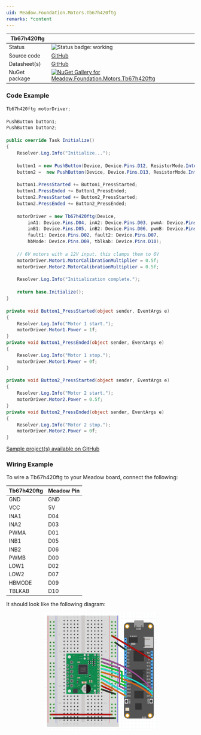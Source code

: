 ```yaml
---
uid: Meadow.Foundation.Motors.Tb67h420ftg
remarks: *content
---
```


| Tb67h420ftg | |
|--------|--------|
| Status | <img src="https://img.shields.io/badge/Working-brightgreen" style="width: auto; height: -webkit-fill-available;" alt="Status badge: working" /> |
| Source code | [GitHub](https://github.com/WildernessLabs/Meadow.Foundation/tree/main/Source/Meadow.Foundation.Peripherals/Motors.Tb67h420ftg) |
| Datasheet(s) | [GitHub](https://github.com/WildernessLabs/Meadow.Foundation/tree/main/Source/Meadow.Foundation.Peripherals/Motors.Tb67h420ftg/Datasheet) |
| NuGet package | <a href="https://www.nuget.org/packages/Meadow.Foundation.Motors.Tb67h420ftg/" target="_blank"><img src="https://img.shields.io/nuget/v/Meadow.Foundation.Motors.Tb67h420ftg.svg?label=Meadow.Foundation.Motors.Tb67h420ftg" alt="NuGet Gallery for Meadow.Foundation.Motors.Tb67h420ftg" /></a> |

### Code Example

```csharp
Tb67h420ftg motorDriver;

PushButton button1;
PushButton button2;

public override Task Initialize()
{
    Resolver.Log.Info("Initialize...");

    button1 = new PushButton(Device, Device.Pins.D12, ResistorMode.InternalPullDown);
    button2 =  new PushButton(Device, Device.Pins.D13, ResistorMode.InternalPullDown);

    button1.PressStarted += Button1_PressStarted;
    button1.PressEnded += Button1_PressEnded;
    button2.PressStarted += Button2_PressStarted;
    button2.PressEnded += Button2_PressEnded;

    motorDriver = new Tb67h420ftg(Device,
        inA1: Device.Pins.D04, inA2: Device.Pins.D03, pwmA: Device.Pins.D01,
        inB1: Device.Pins.D05, inB2: Device.Pins.D06, pwmB: Device.Pins.D00,
        fault1: Device.Pins.D02, fault2: Device.Pins.D07,
        hbMode: Device.Pins.D09, tblkab: Device.Pins.D10);

    // 6V motors with a 12V input. this clamps them to 6V
    motorDriver.Motor1.MotorCalibrationMultiplier = 0.5f;
    motorDriver.Motor2.MotorCalibrationMultiplier = 0.5f;

    Resolver.Log.Info("Initialization complete.");

    return base.Initialize();
}

private void Button1_PressStarted(object sender, EventArgs e)
{
    Resolver.Log.Info("Motor 1 start.");
    motorDriver.Motor1.Power = 1f;
}
private void Button1_PressEnded(object sender, EventArgs e)
{
    Resolver.Log.Info("Motor 1 stop.");
    motorDriver.Motor1.Power = 0f;
}

private void Button2_PressStarted(object sender, EventArgs e)
{
    Resolver.Log.Info("Motor 2 start.");
    motorDriver.Motor2.Power = 0.5f;
}
private void Button2_PressEnded(object sender, EventArgs e)
{
    Resolver.Log.Info("Motor 2 stop.");
    motorDriver.Motor2.Power = 0f;
}

```

[Sample project(s) available on GitHub](https://github.com/WildernessLabs/Meadow.Foundation/tree/main/Source/Meadow.Foundation.Peripherals/Motors.Tb67h420ftg/Samples/Tb67h420ftg_Sample)

### Wiring Example

To wire a Tb67h420ftg to your Meadow board, connect the following:

| Tb67h420ftg | Meadow Pin |
|-------------|------------|
| GND         | GND        |
| VCC         | 5V         |
| INA1        | D04        |
| INA2        | D03        |
| PWMA        | D01        |
| INB1        | D05        |
| INB2        | D06        |
| PWMB        | D00        |
| LOW1        | D02        |
| LOW2        | D07        |
| HBMODE      | D09        |
| TBLKAB      | D10        |

It should look like the following diagram:

<img src="../../API_Assets/Meadow.Foundation.Motors.Tb67h420ftg/Tb67h420ftg_Fritzing.png" 
    style="width: 60%; display: block; margin-left: auto; margin-right: auto;" />

